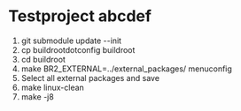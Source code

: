 # Testproject abcdef

1. git submodule update --init
2. cp buildrootdotconfig buildroot
3. cd buildroot
4. make BR2_EXTERNAL=../external_packages/ menuconfig 
5. Select all external packages  and save
6. make linux-clean
7. make -j8

